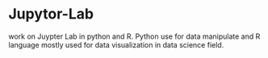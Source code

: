 # Jupytor-Lab

work on Juypter Lab in python and R. Python use for data manipulate and R language mostly used for data visualization in data science field.

